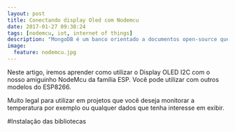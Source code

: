 ```yaml
---
layout: post
title: Conectando display Oled com Nodemcu
date: 2017-01-27 09:38:24
tags: [nodemcu, iot, internet of things]
description: "MongoDB é um banco orientado a documentos open-source que permite alta performance, alta disponibilidade e escalabilidade automática. - 10gen."
image:
  feature: nodemcu.jpg
---
```


Neste artigo, iremos aprender como utilizar o Display OLED I2C com o nosso amiguinho NodeMcu da família ESP. Você pode utilizar com outros modelos do ESP8266.

Muito legal para utilizar em projetos que você deseja monitorar a temperatura por exemplo ou qualquer dados que tenha interesse em exibir.

#Instalação das bibliotecas

